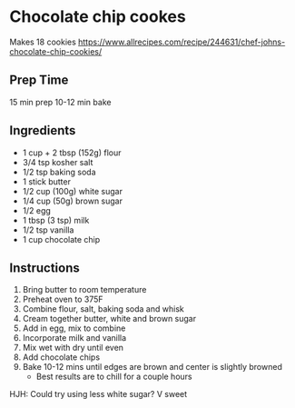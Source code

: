 # Chocolate chip cookes
Makes 18 cookies
https://www.allrecipes.com/recipe/244631/chef-johns-chocolate-chip-cookies/

## Prep Time
15 min prep
10-12 min bake

## Ingredients
- 1 cup + 2 tbsp (152g) flour
- 3/4 tsp kosher salt
- 1/2 tsp baking soda
- 1 stick butter
- 1/2 cup (100g) white sugar
- 1/4 cup (50g) brown sugar
- 1/2 egg
- 1 tbsp (3 tsp) milk
- 1/2 tsp vanilla
- 1 cup chocolate chip

## Instructions
1. Bring butter to room temperature
2. Preheat oven to 375F
3. Combine flour, salt, baking soda and whisk 
4. Cream together butter, white and brown sugar 
5. Add in egg, mix to combine
6. Incorporate milk and vanilla
7. Mix wet with dry until even
8. Add chocolate chips
9. Bake 10-12 mins until edges are brown and center is slightly browned 
	* Best results are to chill for a couple hours 

HJH: Could try using less white sugar? V sweet

